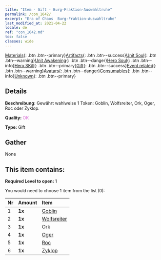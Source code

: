 ```yaml
---
title: "Item - Gift - Burg-Fraktion-Auswahltruhe"
permalink: /con_1642/
excerpt: "Era of Chaos  Burg-Fraktion-Auswahltruhe"
last_modified_at: 2021-04-22
locale: de
ref: "con_1642.md"
toc: false
classes: wide
---
```

 [Materials](/ItemsDE/){: .btn .btn--primary}[Artifacts](/ItemsDE/Artifacts/){: .btn .btn--success}[Unit Soul](/ItemsDE/UnitSoul/){: .btn .btn--warning}[Unit Awakening](/ItemsDE/UnitAwakening/){: .btn .btn--danger}[Hero Soul](/ItemsDE/HeroSoul/){: .btn .btn--info}[Hero SKill](/ItemsDE/HeroSkill/){: .btn .btn--primary}[Gift](/ItemsDE/Gift/){: .btn .btn--success}[Event related](/ItemsDE/Events/){: .btn .btn--warning}[Avatars](/ItemsDE/Avatars/){: .btn .btn--danger}[Consumables](/ItemsDE/Consumables/){: .btn .btn--info}[Unknown](/ItemsDE/Unknown/){: .btn .btn--primary}

## Details
 **Beschreibung:** Gewährt wahlweise 1 Token: Goblin, Wolfsreiter, Ork, Oger, Roc oder Zyklop.

 **Quality:** <span style="color: #DA70D6">OK</span>

 **Type:** Gift

## Gather

  None

## This item contains:

 **Required Level to open:** 1

 You would need to choose 1 item from the list (0):

  | Nr | Amount |     Item    |
  |:---|:-------|:------------|
  | 1 |  **1x** | [Goblin](/de/Items/unt_217/) |  | 
  | 2 |  **1x** | [Wolfsreiter](/de/Items/unt_218/) |  | 
  | 3 |  **1x** | [Ork](/de/Items/unt_219/) |  | 
  | 4 |  **1x** | [Oger](/de/Items/unt_220/) |  | 
  | 5 |  **1x** | [Roc](/de/Items/unt_221/) |  | 
  | 6 |  **1x** | [Zyklop](/de/Items/unt_222/) |  | 
